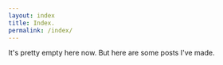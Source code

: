 ```yaml
---
layout: index
title: Index.
permalink: /index/
---
```


It's pretty empty here now. But here are some posts I've made.